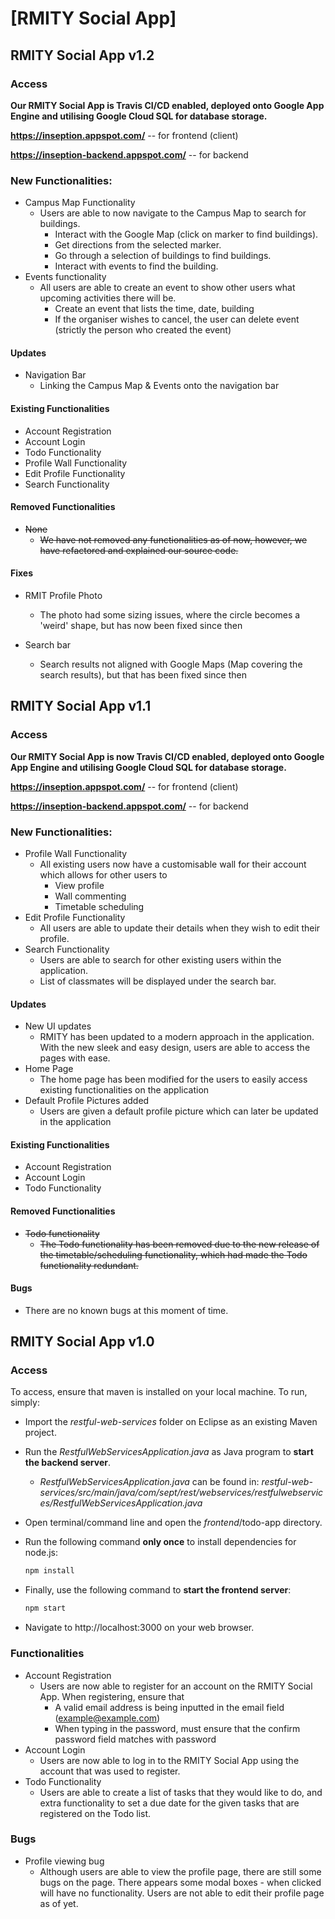 # [RMITY Social App]

## RMITY Social App v1.2

### Access

**Our RMITY Social App is Travis CI/CD enabled, deployed onto Google App Engine and utilising Google Cloud SQL for database storage.**

**https://inseption.appspot.com/** -- for frontend (client)

**https://inseption-backend.appspot.com/** -- for backend

### New Functionalities:

- Campus Map Functionality
  - Users are able to now navigate to the Campus Map to search for buildings.
    - Interact with the Google Map (click on marker to find buildings).
    - Get directions from the selected marker.
    - Go through a selection of buildings to find buildings.
    - Interact with events to find the building.
- Events functionality
  - All users are able to create an event to show other users what upcoming activities there will be.
    - Create an event that lists the time, date, building
    - If the organiser wishes to cancel, the user can delete event (strictly the person who created the event)

#### Updates

- Navigation Bar
  - Linking the Campus Map & Events onto the navigation bar

#### Existing Functionalities

- Account Registration 
- Account Login
- Todo Functionality 
- Profile Wall Functionality 
- Edit Profile Functionality 
- Search Functionality 

#### Removed Functionalities 

- ~~None~~ 
  - ~~We have not removed any functionalities as of now, however, we have refactored and explained
our source code.~~

#### Fixes

- RMIT Profile Photo
  - The photo had some sizing issues, where the circle becomes a 'weird' shape, but has now been fixed since then

- Search bar
  - Search results not aligned with Google Maps (Map covering the search results), but that has been fixed since then


## RMITY Social App v1.1

### Access

**Our RMITY Social App is now Travis CI/CD enabled, deployed onto Google App Engine and utilising Google Cloud SQL for database storage.**

**https://inseption.appspot.com/** -- for frontend (client)

**https://inseption-backend.appspot.com/** -- for backend

### New Functionalities:

- Profile Wall Functionality 
  - All existing users now have a customisable wall for their account which allows for other users to 
    - View profile
    - Wall commenting
    - Timetable scheduling
- Edit Profile Functionality 
  - All users are able to update their details when they wish to edit their profile.
- Search Functionality 
  - Users are able to search for other existing users within the application.
  - List of classmates will be displayed under the search bar.

#### Updates

- New UI updates 
  - RMITY has been updated to a modern approach in the application. With the new sleek and easy design, users are able to access the pages with ease.
- Home Page 
  - The home page has been modified for the users to easily access existing functionalities on the application
- Default Profile Pictures added
  - Users are given a default profile picture which can later be updated in the application

#### Existing Functionalities

- Account Registration 
- Account Login
- Todo Functionality 

#### Removed Functionalities 

- ~~Todo functionality~~ 
  - ~~The Todo functionality has been removed due to the new release of the timetable/scheduling functionality, which had made the Todo functionality redundant.~~

#### Bugs

- There are no known bugs at this moment of time.



## RMITY Social App v1.0

### Access

To access, ensure that maven is installed on your local machine. To run, simply:

- Import the *restful-web-services* folder on Eclipse as an existing Maven project.

- Run the *RestfulWebServicesApplication.java* as Java program to **start the backend server**.

  - *RestfulWebServicesApplication.java* can be found in: *restful-web-services/src/main/java/com/sept/rest/webservices/restfulwebservices/RestfulWebServicesApplication.java*

- Open terminal/command line and open the *frontend*/todo-app directory.

- Run the following command **only once** to install dependencies for node.js:

  ```bash
  npm install
  ```

- Finally, use the following command to **start the frontend server**:

  ```bash
  npm start
  ```

- Navigate to http://localhost:3000 on your web browser.

### Functionalities 

- Account Registration 
  - Users are now able to register for an account on the RMITY Social App. When registering, ensure that
    - A valid email address is being inputted in the email field (example@example.com)
    - When typing in the password, must ensure that the confirm password field matches with password 
- Account Login
  - Users are now able to log in to the RMITY Social App using the account that was used to register.
- Todo Functionality 
  - Users are able to create a list of tasks that they would like to do, and extra functionality to set a due date for the given tasks that are registered on the Todo list.

### Bugs

- Profile viewing bug
  - Although users are able to view the profile page, there are still some bugs on the page. There appears some modal boxes - when clicked will have no functionality. Users are not able to edit their profile page as of yet.